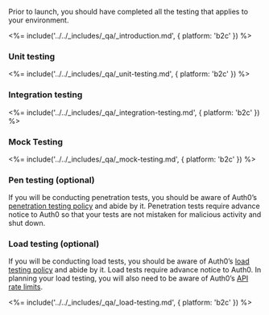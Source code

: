 Prior to launch, you should have completed all the testing that applies to your environment. 

<%= include('../../_includes/_qa/_introduction.md', { platform: 'b2c' }) %>

### Unit testing

<%= include('../../_includes/_qa/_unit-testing.md', { platform: 'b2c' }) %>

### Integration testing

<%= include('../../_includes/_qa/_integration-testing.md', { platform: 'b2c' }) %>

### Mock Testing

<%= include('../../_includes/_qa/_mock-testing.md', { platform: 'b2c' }) %>

### Pen testing (optional)

If you will be conducting penetration tests, you should be aware of Auth0’s [penetration testing policy](/policies/penetration-testing) and abide by it. Penetration tests require advance notice to Auth0 so that your tests are not mistaken for malicious activity and shut down.

### Load testing (optional)

If you will be conducting load tests, you should be aware of Auth0’s [load testing policy](/policies/load-testing) and abide by it. Load tests require advance notice to Auth0. In planning your load testing, you will also need to be aware of Auth0’s [API rate limits](/policies/rate-limits).

<%= include('../../_includes/_qa/_load-testing.md', { platform: 'b2c' }) %>
